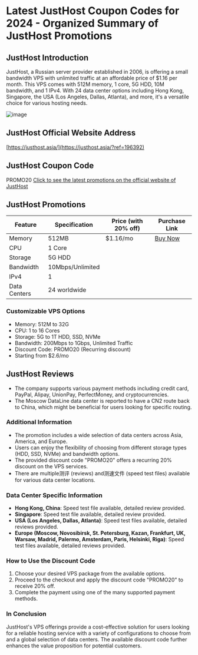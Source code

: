 # Latest JustHost Coupon Codes for 2024 - Organized Summary of JustHost Promotions

## JustHost Introduction
JustHost, a Russian server provider established in 2006, is offering a small bandwidth VPS with unlimited traffic at an affordable price of $1.16 per month. This VPS comes with 512M memory, 1 core, 5G HDD, 10M bandwidth, and 1 IPv4. With 24 data center options including Hong Kong, Singapore, the USA (Los Angeles, Dallas, Atlanta), and more, it's a versatile choice for various hosting needs.

![image](https://github.com/djdobirul4/JustHost/assets/167679641/008de25b-8d33-4429-ad5b-efb18a12f320)

## JustHost Official Website Address
[https://justhost.asia/](https://justhost.asia/?ref=196392)

## JustHost Coupon Code
PROMO20 [Click to see the latest promotions on the official website of JustHost](https://justhost.asia/?ref=196392)

## JustHost Promotions

| Feature             | Specification         | Price (with 20% off) | Purchase Link                                                                 |
|----------------------|----------------------|-----------------------|-------------------------------------------------------------------------------|
| Memory              | 512MB                 | $1.16/mo             | [Buy Now](https://justhost.asia/?ref=196392)                  |
| CPU                  | 1 Core                |                       |                                                                                 |
| Storage             | 5G HDD               |                       |                                                                                 |
| Bandwidth           | 10Mbps/Unlimited     |                       |                                                                                 |
| IPv4                | 1                     |                       |                                                                                 |
| Data Centers        | 24 worldwide         |                       |                                                                                 |

### Customizable VPS Options
- Memory: 512M to 32G
- CPU: 1 to 16 Cores
- Storage: 5G to 1T HDD, SSD, NVMe
- Bandwidth: 200Mbps to 1Gbps, Unlimited Traffic
- Discount Code: PROMO20 (Recurring discount)
- Starting from $2.6/mo

## JustHost Reviews
- The company supports various payment methods including credit card, PayPal, Alipay, UnionPay, PerfectMoney, and cryptocurrencies.
- The Moscow DataLine data center is reported to have a CN2 route back to China, which might be beneficial for users looking for specific routing.

### Additional Information
- The promotion includes a wide selection of data centers across Asia, America, and Europe.
- Users can enjoy the flexibility of choosing from different storage types (HDD, SSD, NVMe) and bandwidth options.
- The provided discount code "PROMO20" offers a recurring 20% discount on the VPS services.
- There are multiple测评 (reviews) and测速文件 (speed test files) available for various data center locations.

### Data Center Specific Information
- **Hong Kong, China**: Speed test file available, detailed review provided.
- **Singapore**: Speed test file available, detailed review provided.
- **USA (Los Angeles, Dallas, Atlanta)**: Speed test files available, detailed reviews provided.
- **Europe (Moscow, Novosibirsk, St. Petersburg, Kazan, Frankfurt, UK, Warsaw, Madrid, Palermo, Amsterdam, Paris, Helsinki, Riga)**: Speed test files available, detailed reviews provided.

### How to Use the Discount Code
1. Choose your desired VPS package from the available options.
2. Proceed to the checkout and apply the discount code "PROMO20" to receive 20% off.
3. Complete the payment using one of the many supported payment methods.

### In Conclusion
JustHost's VPS offerings provide a cost-effective solution for users looking for a reliable hosting service with a variety of configurations to choose from and a global selection of data centers. The available discount code further enhances the value proposition for potential customers.
